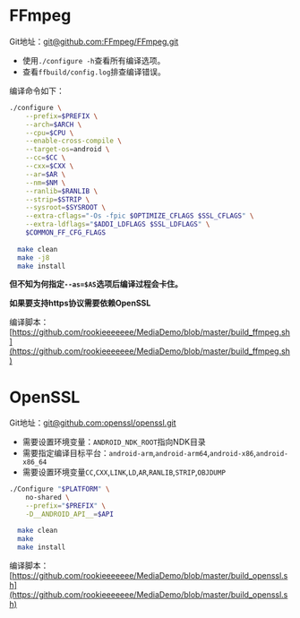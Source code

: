 # FFmpeg

Git地址：[git@github.com:FFmpeg/FFmpeg.git](https://github.com:FFmpeg/FFmpeg.git)

* 使用`./configure -h`查看所有编译选项。
* 查看`ffbuild/config.log`排查编译错误。

编译命令如下：
```sh
./configure \
    --prefix=$PREFIX \
    --arch=$ARCH \
    --cpu=$CPU \
    --enable-cross-compile \
    --target-os=android \
    --cc=$CC \
    --cxx=$CXX \
    --ar=$AR \
    --nm=$NM \
    --ranlib=$RANLIB \
    --strip=$STRIP \
    --sysroot=$SYSROOT \
    --extra-cflags="-Os -fpic $OPTIMIZE_CFLAGS $SSL_CFLAGS" \
    --extra-ldflags="$ADDI_LDFLAGS $SSL_LDFLAGS" \
    $COMMON_FF_CFG_FLAGS
    
  make clean
  make -j8
  make install
```
**但不知为何指定`--as=$AS`选项后编译过程会卡住。**

**如果要支持https协议需要依赖OpenSSL**

编译脚本：[https://github.com/rookieeeeeee/MediaDemo/blob/master/build_ffmpeg.sh](https://github.com/rookieeeeeee/MediaDemo/blob/master/build_ffmpeg.sh)

# OpenSSL
Git地址：[git@github.com:openssl/openssl.git](https://github.com:openssl/openssl.git)

* 需要设置环境变量：`ANDROID_NDK_ROOT`指向NDK目录
* 需要指定编译目标平台：`android-arm`,`android-arm64`,`android-x86`,`android-x86_64`
* 需要设置环境变量`CC`,`CXX`,`LINK`,`LD`,`AR`,`RANLIB`,`STRIP`,`OBJDUMP`

```sh
./Configure "$PLATFORM" \
    no-shared \
    --prefix="$PREFIX" \
    -D__ANDROID_API__=$API

  make clean
  make
  make install
```

编译脚本：[https://github.com/rookieeeeeee/MediaDemo/blob/master/build_openssl.sh](https://github.com/rookieeeeeee/MediaDemo/blob/master/build_openssl.sh)